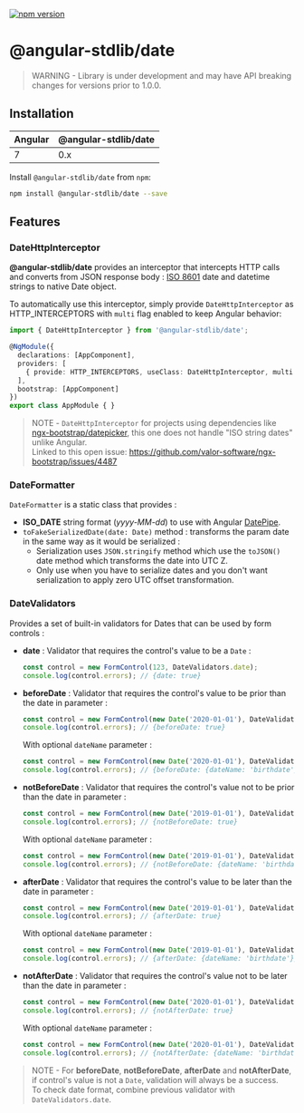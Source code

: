  [![npm version](https://badge.fury.io/js/%40angular-stdlib%2Fdate.svg)](https://badge.fury.io/js/%40angular-stdlib%2Fdate)

# @angular-stdlib/date

> WARNING - Library is under development and may have API breaking changes for versions prior to 1.0.0.

## Installation

| Angular | @angular-stdlib/date |
| ------- | -------------------- |
| 7 | 0.x |

Install `@angular-stdlib/date` from `npm`:
```bash
npm install @angular-stdlib/date --save
```

## Features

### DateHttpInterceptor

**@angular-stdlib/date** provides an interceptor that intercepts HTTP calls and converts from JSON response body : [ISO 8601](https://www.iso.org/fr/iso-8601-date-and-time-format.html) date and datetime strings to native Date object.

To automatically use this interceptor, simply provide `DateHttpInterceptor` as HTTP_INTERCEPTORS with `multi` flag enabled to keep Angular behavior:

```typescript
import { DateHttpInterceptor } from '@angular-stdlib/date';

@NgModule({
  declarations: [AppComponent],
  providers: [
    { provide: HTTP_INTERCEPTORS, useClass: DateHttpInterceptor, multi: true}
  ],
  bootstrap: [AppComponent]
})
export class AppModule { }
```

> NOTE - `DateHttpInterceptor` for projects using dependencies like [ngx-bootstrap/datepicker](https://github.com/valor-software/ngx-bootstrap/tree/development/src/datepicker), this one does not handle "ISO string dates" unlike Angular.<br>
> Linked to this open issue: https://github.com/valor-software/ngx-bootstrap/issues/4487

### DateFormatter

`DateFormatter` is a static class that provides :
* **ISO_DATE** string format (*yyyy-MM-dd*) to use with Angular [DatePipe](https://angular.io/api/common/DatePipe).
* `toFakeSerializedDate(date: Date)` method : transforms the param date in the same way as it would be serialized :
   * Serialization uses `JSON.stringify` method which use the `toJSON()` date method which transforms the date into UTC Z.
   * Only use when you have to serialize dates and you don't want serialization to apply zero UTC offset transformation.

### DateValidators

Provides a set of built-in validators for Dates that can be used by form controls :
* **date** : Validator that requires the control's value to be a `Date` :
  ```typescript
  const control = new FormControl(123, DateValidators.date);
  console.log(control.errors); // {date: true}
  ```
* **beforeDate** : Validator that requires the control's value to be prior than the date in parameter :
  ```typescript
  const control = new FormControl(new Date('2020-01-01'), DateValidators.beforeDate(new Date('2019-01-01')));
  console.log(control.errors); // {beforeDate: true}
  ```
  With optional `dateName` parameter :
  ```typescript
  const control = new FormControl(new Date('2020-01-01'), DateValidators.beforeDate(new Date('2019-01-01'), 'birthdate'));
  console.log(control.errors); // {beforeDate: {dateName: 'birthdate'}}
  ```
* **notBeforeDate** : Validator that requires the control's value not to be prior than the date in parameter :
  ```typescript
  const control = new FormControl(new Date('2019-01-01'), DateValidators.notBeforeDate(new Date('2020-01-01')));
  console.log(control.errors); // {notBeforeDate: true}
  ```
  With optional `dateName` parameter :
  ```typescript
  const control = new FormControl(new Date('2019-01-01'), DateValidators.notBeforeDate(new Date('2020-01-01'), 'birthdate'));
  console.log(control.errors); // {notBeforeDate: {dateName: 'birthdate'}}
  ```
* **afterDate** : Validator that requires the control's value to be later than the date in parameter :
  ```typescript
  const control = new FormControl(new Date('2019-01-01'), DateValidators.afterDate(new Date('2020-01-01')));
  console.log(control.errors); // {afterDate: true}
  ```
  With optional `dateName` parameter :
  ```typescript
  const control = new FormControl(new Date('2019-01-01'), DateValidators.afterDate(new Date('2020-01-01'), 'birthdate'));
  console.log(control.errors); // {afterDate: {dateName: 'birthdate'}}
  ```
* **notAfterDate** : Validator that requires the control's value not to be later than the date in parameter :
  ```typescript
  const control = new FormControl(new Date('2020-01-01'), DateValidators.notAfterDate(new Date('2019-01-01')));
  console.log(control.errors); // {notAfterDate: true}
  ```
  With optional `dateName` parameter :
  ```typescript
  const control = new FormControl(new Date('2020-01-01'), DateValidators.notAfterDate(new Date('2019-01-01'), 'birthdate'));
  console.log(control.errors); // {notAfterDate: {dateName: 'birthdate'}}
  ```

> NOTE - For **beforeDate**, **notBeforeDate**, **afterDate** and **notAfterDate**, if control's value is not a `Date`, validation will always be a success.<br>
> To check date format, combine previous validator with `DateValidators.date`.
